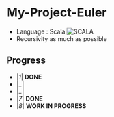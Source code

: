 # My-Project-Euler  
  * Language : Scala
  ![SCALA](http://www.scala-lang.org/resources/img/scala-small-logo.png)
  * Recursivity as much as possible  

## Progress  
  * |_1_| **DONE**
  * |_.._|
  * |_.._|
  * |_7_| **DONE**
  * |_8_| **WORK IN PROGRESS**
